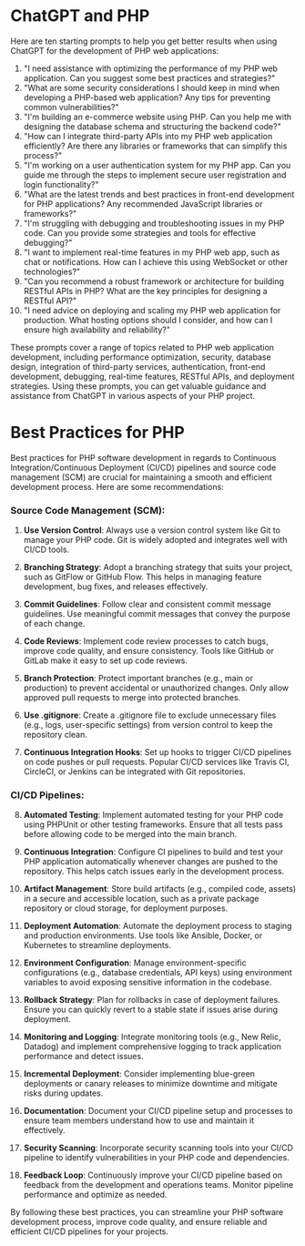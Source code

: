 # ChatGPT and PHP
Here are ten starting prompts to help you get better results when using ChatGPT for the development of PHP web applications:

1.  "I need assistance with optimizing the performance of my PHP web application. Can you suggest some best practices and strategies?"
2.  "What are some security considerations I should keep in mind when developing a PHP-based web application? Any tips for preventing common vulnerabilities?"
3.  "I'm building an e-commerce website using PHP. Can you help me with designing the database schema and structuring the backend code?"
4.  "How can I integrate third-party APIs into my PHP web application efficiently? Are there any libraries or frameworks that can simplify this process?"
5.  "I'm working on a user authentication system for my PHP app. Can you guide me through the steps to implement secure user registration and login functionality?"
6.  "What are the latest trends and best practices in front-end development for PHP applications? Any recommended JavaScript libraries or frameworks?"
7.  "I'm struggling with debugging and troubleshooting issues in my PHP code. Can you provide some strategies and tools for effective debugging?"
8.  "I want to implement real-time features in my PHP web app, such as chat or notifications. How can I achieve this using WebSocket or other technologies?"
9.  "Can you recommend a robust framework or architecture for building RESTful APIs in PHP? What are the key principles for designing a RESTful API?"
10.  "I need advice on deploying and scaling my PHP web application for production. What hosting options should I consider, and how can I ensure high availability and reliability?"
    

These prompts cover a range of topics related to PHP web application development, including performance optimization, security, database design, integration of third-party services, authentication, front-end development, debugging, real-time features, RESTful APIs, and deployment strategies. Using these prompts, you can get valuable guidance and assistance from ChatGPT in various aspects of your PHP project.

# Best Practices for PHP

Best practices for PHP software development in regards to Continuous Integration/Continuous Deployment (CI/CD) pipelines and source code management (SCM) are crucial for maintaining a smooth and efficient development process. Here are some recommendations:

### Source Code Management (SCM):

1.  **Use Version Control**: Always use a version control system like Git to manage your PHP code. Git is widely adopted and integrates well with CI/CD tools.
    
2.  **Branching Strategy**: Adopt a branching strategy that suits your project, such as GitFlow or GitHub Flow. This helps in managing feature development, bug fixes, and releases effectively.
    
3.  **Commit Guidelines**: Follow clear and consistent commit message guidelines. Use meaningful commit messages that convey the purpose of each change.
    
4.  **Code Reviews**: Implement code review processes to catch bugs, improve code quality, and ensure consistency. Tools like GitHub or GitLab make it easy to set up code reviews.
    
5.  **Branch Protection**: Protect important branches (e.g., main or production) to prevent accidental or unauthorized changes. Only allow approved pull requests to merge into protected branches.
    
6.  **Use .gitignore**: Create a .gitignore file to exclude unnecessary files (e.g., logs, user-specific settings) from version control to keep the repository clean.
    
7.  **Continuous Integration Hooks**: Set up hooks to trigger CI/CD pipelines on code pushes or pull requests. Popular CI/CD services like Travis CI, CircleCI, or Jenkins can be integrated with Git repositories.
    

### CI/CD Pipelines:

8.  **Automated Testing**: Implement automated testing for your PHP code using PHPUnit or other testing frameworks. Ensure that all tests pass before allowing code to be merged into the main branch.
    
9.  **Continuous Integration**: Configure CI pipelines to build and test your PHP application automatically whenever changes are pushed to the repository. This helps catch issues early in the development process.
    
10.  **Artifact Management**: Store build artifacts (e.g., compiled code, assets) in a secure and accessible location, such as a private package repository or cloud storage, for deployment purposes.
    
11.  **Deployment Automation**: Automate the deployment process to staging and production environments. Use tools like Ansible, Docker, or Kubernetes to streamline deployments.
    
12.  **Environment Configuration**: Manage environment-specific configurations (e.g., database credentials, API keys) using environment variables to avoid exposing sensitive information in the codebase.
    
13.  **Rollback Strategy**: Plan for rollbacks in case of deployment failures. Ensure you can quickly revert to a stable state if issues arise during deployment.
    
14.  **Monitoring and Logging**: Integrate monitoring tools (e.g., New Relic, Datadog) and implement comprehensive logging to track application performance and detect issues.
    
15.  **Incremental Deployment**: Consider implementing blue-green deployments or canary releases to minimize downtime and mitigate risks during updates.
    
16.  **Documentation**: Document your CI/CD pipeline setup and processes to ensure team members understand how to use and maintain it effectively.
    
17.  **Security Scanning**: Incorporate security scanning tools into your CI/CD pipeline to identify vulnerabilities in your PHP code and dependencies.
    
18.  **Feedback Loop**: Continuously improve your CI/CD pipeline based on feedback from the development and operations teams. Monitor pipeline performance and optimize as needed.
    

By following these best practices, you can streamline your PHP software development process, improve code quality, and ensure reliable and efficient CI/CD pipelines for your projects.
